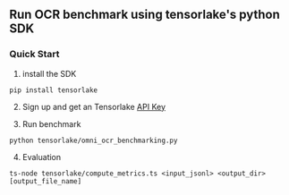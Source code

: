 ## Run OCR benchmark using tensorlake's python SDK

### Quick Start

1. install the SDK

```pip install tensorlake```

2. Sign up and get an Tensorlake [API Key](https://cloud.tensorlake.ai/)

3. Run benchmark

```python tensorlake/omni_ocr_benchmarking.py```

4. Evaluation 

```ts-node tensorlake/compute_metrics.ts <input_jsonl> <output_dir> [output_file_name]```
